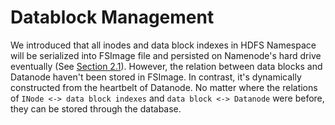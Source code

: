 # Datablock Management

We introduced that all inodes and data block indexes in HDFS Namespace will be serialized into FSImage file and persisted on Namenode's hard drive eventually (See [Section 2.1](https://dsl-umd.github.io/docs/intro/hdfs.html#persistence)). However, the relation between data blocks and Datanode haven't been stored in FSImage. In contrast, it's dynamically constructed from the heartbelt of Datanode. No matter where the relations of `INode <-> data block indexes` and `data block <-> Datanode` were before, they can be stored through the database.